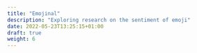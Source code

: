```yaml
---
title: "Emojinal"
description: "Exploring research on the sentiment of emoji"
date: 2022-05-23T13:25:15+01:00
draft: true
weight: 6
---
```


